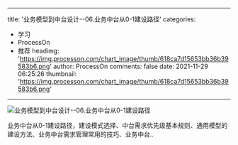 
---
title: '业务模型到中台设计--06.业务中台从0-1建设路径'
categories: 
 - 学习
 - ProcessOn
 - 推荐
headimg: 'https://img.processon.com/chart_image/thumb/618ca7d15653bb36b39583b6.png'
author: ProcessOn
comments: false
date: 2021-11-29 06:25:26
thumbnail: 'https://img.processon.com/chart_image/thumb/618ca7d15653bb36b39583b6.png'
---

<div>   
<img class="thumb" alt="业务模型到中台设计--06.业务中台从0-1建设路径" src="https://img.processon.com/chart_image/thumb/618ca7d15653bb36b39583b6.png" referrerpolicy="no-referrer">
<p>业务中台从0-1建设路径，建设模式选择、中台需求优先级基本规则、通用模型的建设方法、业务中台需求管理常用的技巧、业务中台..</p>  
</div>
            